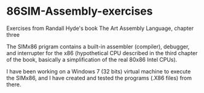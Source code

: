 # 86SIM-Assembly-exercises
Exercises from Randall Hyde's book The Art Assembly Language, chapter three

The SIMx86 prigram contains a built-in assembler (compiler), debugger, and interrupter for the x86 (hypothetical CPU described in the third chapter of the book, basically a simplification of the real 80x86 Intel CPUs).

I have been working on a Windows 7 (32 bits) virtual machine to execute the SIMx86, and I have created and tested the programs (.X86 files) from there.
